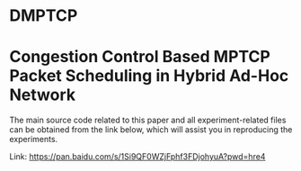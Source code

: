 # DMPTCP

# Congestion Control Based MPTCP Packet Scheduling in Hybrid Ad-Hoc Network

The main source code related to this paper and all experiment-related files can be obtained from the link below, which will assist you in reproducing the experiments.

Link: https://pan.baidu.com/s/1Si9QF0WZjFphf3FDjohyuA?pwd=hre4
